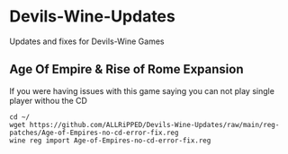 # Devils-Wine-Updates
Updates and fixes for Devils-Wine Games

## Age Of Empire & Rise of Rome Expansion
If you were having issues with this game saying you can not play single player withou the CD

	cd ~/
	wget https://github.com/ALLRiPPED/Devils-Wine-Updates/raw/main/reg-patches/Age-of-Empires-no-cd-error-fix.reg
	wine reg import Age-of-Empires-no-cd-error-fix.reg

